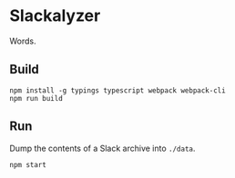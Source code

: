 # Slackalyzer

Words.

## Build

    npm install -g typings typescript webpack webpack-cli
    npm run build

## Run

Dump the contents of a Slack archive into `./data`.

    npm start
